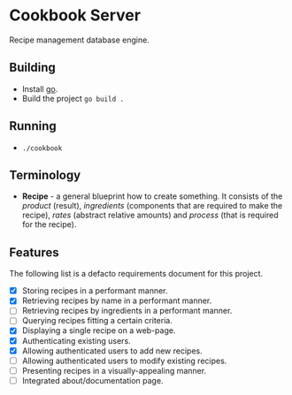 # Cookbook Server

Recipe management database engine.

## Building

- Install [go](https://golang.org/doc/install).
- Build the project `go build .`

## Running

- `./cookbook`

## Terminology

- **Recipe** - a general blueprint how to create something. It consists of the *product* (result),
*ingredients* (components that are required to make the recipe), *rates* (abstract relative amounts)
and *process* (that is required for the recipe).

## Features

The following list is a defacto requirements document for this project.

- [x] Storing recipes in a performant manner.
- [x] Retrieving recipes by name in a performant manner.
- [ ] Retrieving recipes by ingredients in a performant manner.
- [ ] Querying recipes fitting a certain criteria.
- [x] Displaying a single recipe on a web-page.
- [x] Authenticating existing users.
- [x] Allowing authenticated users to add new recipes.
- [ ] Allowing authenticated users to modify existing recipes.
- [ ] Presenting recipes in a visually-appealing manner.
- [ ] Integrated about/documentation page.
